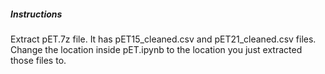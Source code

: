 ##### Instructions

Extract pET.7z file. It has pET15_cleaned.csv and pET21_cleaned.csv files.
Change the location inside pET.ipynb to the location you just extracted those files to. 
